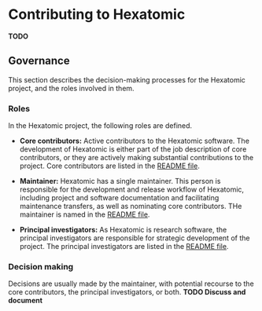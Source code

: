 # Contributing to Hexatomic

**TODO**

## Governance

This section describes the decision-making processes for the Hexatomic project, and the roles involved in them.

### Roles

In the Hexatomic project, the following roles are defined.

- **Core contributors:** Active contributors to the Hexatomic software. The development of Hexatomic is either part of the job description of core contributors, or they are actively making substantial contributions to the project. Core contributors are listed in the [README file](README.md).

- **Maintainer:** Hexatomic has a single maintainer. This person is responsible for the development and release workflow of Hexatomic, including project and software documentation and facilitating maintenance transfers, as well as nominating core contributors. THe maintainer is named in the [README file](README.md).

- **Principal investigators:** As Hexatomic is research software, the principal investigators are responsible for strategic development of the project. The principal investigators are listed in the [README file](README.md).

### Decision making

Decisions are usually made by the maintainer, with potential recourse to the core contributors, the principal investigators, or both. **TODO Discuss and document**